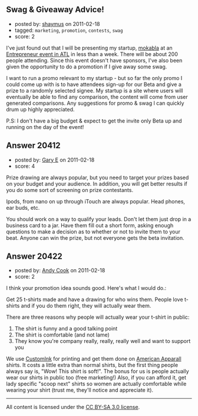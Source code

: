 ## Swag & Giveaway Advice!

- posted by: [shaymus](https://stackexchange.com/users/-1/5401-shaymus) on 2011-02-18
- tagged: `marketing`, `promotion`, `contests`, `swag`
- score: 2

I've just found out that I will be presenting my startup, [mokabla][1] at an [Entrepreneur event in ATL][2] in less than a week. There will be about 200 people attending. Since this event doesn't have sponsors, I've also been given the opportunity to do a promotion if I give away some swag.

I want to run a promo relevant to my startup - but so far the only promo I could come up with is to have attendees sign-up for our Beta and give a prize to a randomly selected signee. My startup is a site where users will eventually be able to find any comparison, the content will come from user generated comparisons. Any suggestions for promo & swag I can quickly drum up highly appreciated. 

P.S: I don't have a big budget & expect to get the invite only Beta up and running on the day of the event!  


  [1]: http://www.mokabla.com/
  [2]: http://scoutmob.eventbrite.com/


## Answer 20412

- posted by: [Gary E](https://stackexchange.com/users/-1/2587-gary-e) on 2011-02-18
- score: 4

Prize drawing are always popular, but you need to target your prizes based on your budget and your audience. In addition, you will get better results if you do some sort of screening on prize contestants.

Ipods, from nano on up through iTouch are always popular. Head phones, ear buds, etc.

You should work on a way to qualify your leads. Don't let them just drop in a business card to a jar. Have them fill out a short form, asking enough questions to make a decision as to whether or not to invite them to your beat. Anyone can win the prize, but not everyone gets the beta invitation.




## Answer 20422

- posted by: [Andy Cook](https://stackexchange.com/users/-1/6493-andy-cook) on 2011-02-18
- score: 2

<p>I think your promotion idea sounds good. Here's what I would do.:</p>

<p>Get 25 t-shirts made and have a drawing for who wins them. People love t-shirts and if you do them right, they will actually wear them.</p>

<p>There are three reasons why people will actually wear your t-shirt in public:</p>

<ol>
<li>The shirt is funny and a good talking point</li>
<li>The shirt is comfortable (and not lame)</li>
<li>They know you're company really, really, really well and want to support you</li>
</ol>

<p>We use <a href="http://www.customink.com" rel="nofollow">CustomInk</a> for printing and get them done on <a href="http://americanapparel.net/" rel="nofollow">American Apparall</a> shirts. It costs a little extra than normal shirts, but the first thing people always say is, "Wow! This shirt is soft!". The bonus for us is people actually wear our shirts in public too (free marketing!) Also, if you can afford it, get lady specific "scoop next" shirts so women are actually comfortable while wearing your shirt (trust me, they'll notice and appreciate it).</p>




---

All content is licensed under the [CC BY-SA 3.0 license](https://creativecommons.org/licenses/by-sa/3.0/).
